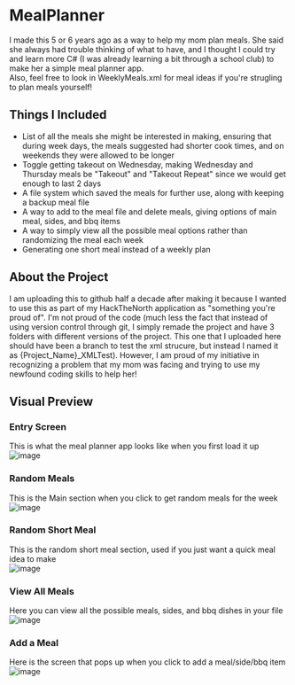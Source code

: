 # MealPlanner
I made this 5 or 6 years ago as a way to help my mom plan meals. She said she always had trouble thinking of what to have, and I thought I could try and learn more C# (I was already learning a bit through a school club) to make her a simple meal planner app. <br/>
Also, feel free to look in WeeklyMeals.xml for meal ideas if you're strugling to plan meals yourself!

## Things I Included
- List of all the meals she might be interested in making, ensuring that during week days, the meals suggested had shorter cook times, and on weekends they were allowed to be longer
- Toggle getting takeout on Wednesday, making Wednesday and Thursday meals be "Takeout" and "Takeout Repeat" since we would get enough to last 2 days
- A file system which saved the meals for further use, along with keeping a backup meal file
- A way to add to the meal file and delete meals, giving options of main meal, sides, and bbq items
- A way to simply view all the possible meal options rather than randomizing the meal each week
- Generating one short meal instead of a weekly plan

## About the Project
I am uploading this to github half a decade after making it because I wanted to use this as part of my HackTheNorth application as "something you're proud of". I'm not proud of the code (much less the fact that instead of using version control through git, I simply remade the project and have 3 folders with different versions of the project. This one that I uploaded here should have been a branch to test the xml strucure, but instead I named it as {Project_Name}_XMLTest). However, I am proud of my initiative in recognizing a problem that my mom was facing and trying to use my newfound coding skills to help her!

## Visual Preview
### Entry Screen
This is what the meal planner app looks like when you first load it up <br/>
![image](https://github.com/HagOrMan/MealPlanner/assets/86536365/e2c3e836-4d94-4c4f-b687-69e5322d9ce3)

### Random Meals
This is the Main section when you click to get random meals for the week <br/>
![image](https://github.com/HagOrMan/MealPlanner/assets/86536365/034833ab-da43-45b9-87d7-30acd57e3f07)

### Random Short Meal
This is the random short meal section, used if you just want a quick meal idea to make <br/>
![image](https://github.com/HagOrMan/MealPlanner/assets/86536365/0ef59b3f-7b57-4d80-b68d-512153706cbe)

### View All Meals
Here you can view all the possible meals, sides, and bbq dishes in your file <br/>
![image](https://github.com/HagOrMan/MealPlanner/assets/86536365/ef0d5d42-abfc-4463-9f17-e4db6bc7343e)

### Add a Meal
Here is the screen that pops up when you click to add a meal/side/bbq item <br/>
![image](https://github.com/HagOrMan/MealPlanner/assets/86536365/1c9fa730-dfa2-4b98-992a-75d609b5a2e5)


